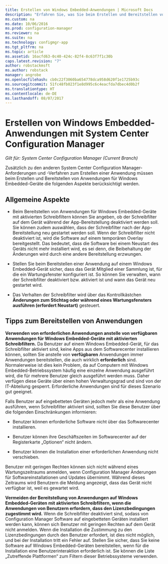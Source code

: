 ```yaml
---
title: Erstellen von Windows Embedded-Anwendungen | Microsoft Docs
description: "Erfahren Sie, was Sie beim Erstellen und Bereitstellen von Anwendungen für Windows Embedded-Geräte berücksichtigen müssen."
ms.custom: na
ms.date: 10/06/2016
ms.prod: configuration-manager
ms.reviewer: na
ms.suite: na
ms.technology: configmgr-app
ms.tgt_pltfrm: na
ms.topic: article
ms.assetid: 16acfd63-0c40-424c-82f4-8c63f7f1c30b
caps.latest.revision: "7"
author: robstackmsft
ms.author: robstack
manager: angrobe
ms.openlocfilehash: cb0c22f3060ba654778dca958d620f1e1725b93c
ms.sourcegitcommit: 51fc48fb023f1e8d995c6c4eacfda7dbec4d0b2f
ms.translationtype: HT
ms.contentlocale: de-DE
ms.lasthandoff: 08/07/2017
---
```

# <a name="create-windows-embedded-applications-with-system-center-configuration-manager"></a>Erstellen von Windows Embedded-Anwendungen mit System Center Configuration Manager

*Gilt für: System Center Configuration Manager (Current Branch)*

Zusätzlich zu den anderen System Center Configuration Manager-Anforderungen und -Verfahren zum Erstellen einer Anwendung müssen beim Erstellen und Bereitstellen von Anwendungen für Windows Embedded-Geräte die folgenden Aspekte berücksichtigt werden.  

## <a name="general-considerations"></a>Allgemeine Aspekte  

-   Beim Bereitstellen von Anwendungen für Windows Embedded-Geräte mit aktivierten Schreibfiltern können Sie angeben, ob der Schreibfilter auf dem Gerät während der App-Bereitstellung deaktiviert werden soll. Sie können zudem auswählen, dass der Schreibfilter nach der App-Bereitstellung neu gestartet werden soll. Wenn der Schreibfilter nicht deaktiviert ist, wird die Software auf einem temporären Overlay bereitgestellt. Das bedeutet, dass die Software bei einem Neustart des Geräts nicht mehr installiert wird, es sei denn, die Beibehaltung der Änderungen wird durch eine andere Bereitstellung erzwungen.  

-   Stellen Sie beim Bereitstellen einer Anwendung auf einem Windows Embedded-Gerät sicher, dass das Gerät Mitglied einer Sammlung ist, für die ein Wartungsfenster konfiguriert ist. So können Sie verwalten, wann der Schreibfilter deaktiviert bzw. aktiviert ist und wann das Gerät neu gestartet wird.  

-   Das Verhalten der Schreibfilter wird über das Kontrollkästchen **Änderungen zum Stichtag oder während eines Wartungsfensters ausführen (erfordert Neustart)** gesteuert.  

## <a name="tips-for-deploying-applications"></a>Tipps zum Bereitstellen von Anwendungen  

**Verwenden von erforderlichen Anwendungen anstelle von verfügbaren Anwendungen für Windows Embedded-Geräte mit aktivierten Schreibfiltern.** Da Benutzer auf einem Windows Embedded-Gerät, für das Schreibfilter aktiviert sind, keine Apps aus dem Softwarecenter installieren können, sollten Sie anstelle von **verfügbaren** Anwendungen immer Anwendungen bereitstellen, die auch wirklich **erforderlich** sind. Normalerweise ist dies kein Problem, da auf Computern mit Windows Embedded-Betriebssystem häufig eine einzelne Anwendung ausgeführt wird, die für mehrere Benutzer gleich ausgeführt werden muss. Daher verfügen diese Geräte über einen hohen Verwaltungsgrad und sind von der IT-Abteilung gesperrt. Erforderliche Anwendungen sind für dieses Szenario gut geeignet.

 Falls Benutzer auf eingebetteten Geräten jedoch mehr als eine Anwendung ausführen, wenn Schreibfilter aktiviert sind, sollten Sie diese Benutzer über die folgenden Einschränkungen informieren:  

-   Benutzer können erforderliche Software nicht über das Softwarecenter installieren.  

-   Benutzer können ihre Geschäftszeiten im Softwarecenter auf der Registerkarte „Optionen“ nicht ändern.  

-   Benutzer können die Installation einer erforderlichen Anwendung nicht verschieben.  

Benutzer mit geringen Rechten können sich nicht während eines Wartungszeitraums anmelden, wenn Configuration Manager Änderungen für Softwareinstallationen und Updates übernimmt. Während dieses Zeitraums wird Benutzern die Meldung angezeigt, dass das Gerät nicht verfügbar ist, weil es gewartet wird.  

**Vermeiden der Bereitstellung von Anwendungen auf Windows Embedded-Geräten mit aktivierten Schreibfiltern, wenn die Anwendungen von Benutzern erfordern, dass den Lizenzbedingungen zugestimmt wird.** Wenn die Schreibfilter deaktiviert sind, sodass von Configuration Manager Software auf eingebetteten Geräten installiert werden kann, können sich Benutzer mit geringen Rechten auf dem Gerät nicht anmelden. Wenn die Installation die Zustimmung zu den Lizenzbedingungen durch den Benutzer erfordert, ist dies nicht möglich, und bei der Installation tritt ein Fehler auf. Stellen Sie sicher, dass Sie keine Software auf Windows Embedded-Geräten bereitstellen, wenn für die Installation eine Benutzerinteraktion erforderlich ist. Sie können die Liste „Zutreffende Plattformen“ zum Filtern dieser Betriebssysteme verwenden.  

